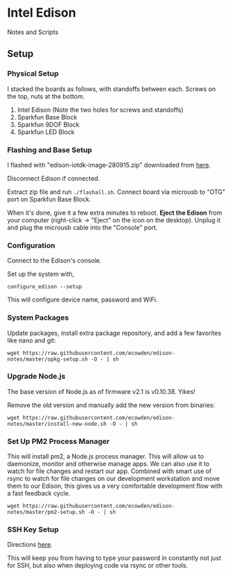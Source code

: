 # Intel Edison

Notes and Scripts

## Setup

### Physical Setup

I stacked the boards as follows, with standoffs between each. Screws on the
top, nuts at the bottom.

1. Intel Edison (Note the two holes for screws and standoffs)
1. Sparkfun Base Block
1. Sparkfun 9DOF Block
1. Sparkfun LED Block

### Flashing and Base Setup

I flashed with "edison-iotdk-image-280915.zip" downloaded from [here](https://software.intel.com/en-us/iot/hardware/edison/downloads).

Disconnect Edison if connected.

Extract zip file and run `./flashall.sh`. Connect board via microusb to "OTG"
port on Sparkfun Base Block.

When it's done, give it a few extra minutes to reboot. **Eject the Edison** from
your computer (right-click -> "Eject" on the icon on the desktop). Unplug it
and plug the microusb cable into the "Console" port.

### Configuration

Connect to the Edison's console.

Set up the system with,

```
configure_edison --setup
```

This will configure device name, password and WiFi.

### System Packages

Update packages, install extra package repository, and add a few favorites
like nano and git:

```
wget https://raw.githubusercontent.com/ecowden/edison-notes/master/opkg-setup.sh -O - | sh
```

### Upgrade Node.js

The base version of Node.js as of firmware v2.1 is v0.10.38. Yikes!

Remove the old version and manually add the new version from binaries:

```
wget https://raw.githubusercontent.com/ecowden/edison-notes/master/install-new-node.sh -O - | sh
```

### Set Up PM2 Process Manager

This will install pm2, a Node.js process manager. This will allow us to
daemonize, monitor and otherwise manage apps. We can also use it to watch
for file changes and restart our app. Combined with smart use of rsync to
watch for file changes on our development workstation and move them to our
Edison, this gives us a very comfortable development flow with a fast feedback
cycle.

```
wget https://raw.githubusercontent.com/ecowden/edison-notes/master/pm2-setup.sh -O - | sh
```

### SSH Key Setup

Directions [here](ssh-setup.md).

This will keep you from having to type your password in constantly not just
for SSH, but also when deploying code via rsync or other tools.
